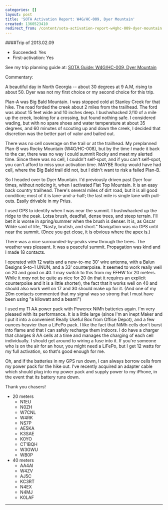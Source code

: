 ```yaml
---
categories: []
layout: post
title: 'SOTA Activation Report: W4G/HC-009, Dyer Mountain'
created: 1360523410
redirect_from: /content/sota-activation-report-w4ghc-009-dyer-mountain
---
```

####Trip of 2013.02.09
* Succeeded: Yes
* First-activation: Yes

See my trip planning guide at: [SOTA Guide: W4G/HC-009, Dyer Mountain](http://k4kpk.com/content/sota-guide-w4ghc-009-dyer-mountain)

Commentary:

A beautiful day in North Georgia -- about 30 degrees at 9 A.M, rising to about 50.  Dyer was not my first choice or my second choice for this trip.

Plan-A was Big Bald Mountain.  I was stopped cold at Stanley Creek for that hike.  The road forded the creek about 2 miles from the trailhead.  The ford was about 15 feet wide and 10 inches deep.  I bushwhacked 2/10 of a mile up the creek, looking for a crossing, but found nothing safe.  I considered wading, but with no spare shoes and water temperature at about 35 degrees, and 60 minutes of scouting up and down the creek, I decided that discretion was the better part of valor and bailed out.

There was no cell coverage on the trail or at the trailhead.  My preplanned Plan-B was Rocky Mountain (W4G/HC-008), but by the time I made it back to the car, there was no way I could summit Rocky and meet my alerted time.  Since there was no cell, I couldn't self-spot, and if you can't self-spot, you can't afford to miss your activation time.  MAYBE Rocky would have had cell, where the Big Bald trail did not, but I didn't want to risk a failed Plan-B.

So I headed over to Dyer Mountain.  I'd previously driven past Dyer four times, without noticing it, when I activated Flat Top Mountain.  It is an easy back country trailhead.  There's several miles of dirt road, but it is all good condition; most of it is lane-and-a-half; the last mile is single lane with pull-outs.  Easily drivable in my Prius.

I used GPS to identify when I was near the summit.  I bushwhacked up the ridge to the peak.  Lotsa brush, deadfall, dense trees, and steep terrain.  I'll bet it is worse in spring/summer when the brush is denser.  It is, as Oscar Wilde said of life, "Nasty, brutish, and short."  Navigation was via GPS until near the summit.  (Once you get close, it is obvious where the apex is.)

There was a nice surrounded-by-peaks view through the trees.  The weather was pleasant.  It was a peaceful summit.  Propagation was kind and I made 18 contacts.

I operated with 12 watts and a new-to-me 30' wire antenna, with a Balun Designs 9-to-1 UNUN, and a 33' counterpoise.  It seemed to work really well on 20 and good on 40.  I may switch to this from my EFHW for 20 meters. While it *may* not be quite as nice for 20 (in that it requires an explicit counterpoise and it is a little shorter), the fact that it works well on 40 and should also work well on 17 and 30 should make up for it.  (And one of my 20m contacts commented that my signal was so strong that I must have been using "a kilowatt and a beam!")  

I used my 11 AA power pack with Powerex NiMh batteries again.  I'm very pleased with its performance.  It is a little large (since I'm an inept Maker and I put it into a convenient Really Useful Box from Office Depot), and a few ounces heavier than a LiFePo pack.  I like the fact that NiMh cells don't burst into flame and that I can safely recharge them indoors.  I do have a charger that charges 8 AA cells at a time and manages the charging of each cell individually.  I should get around to wiring a fuse into it.  If you're someone who is on the air for an hour, you might need a LiFePo, but I get 12 watts for my full activation, so that's good enough for me.  

Oh, and if the batteries in my GPS run down, I can always borrow cells from my power pack for the hike out.  I've recently acquired an adapter cable which should plug into my power pack and supply power to my iPhone, in the event that its battery runs down.

Thank you chasers!

* 20 meters
    * N1EU
    * N0ZH
    * W7CNL
    * W4RK
    * NS7P
    * AE5KA
    * K3SAE
    * K0YO
    * CT1BQH
    * W3GWU
    * WB0P
* 40 meters
    * AA4AI
    * W4ZV
    * AJ5C
    * KC3RT
    * N4EX
    * N4MJ
    * K0LAF

------
